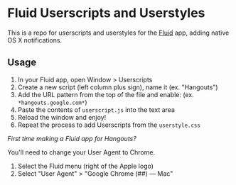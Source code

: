 # Fluid Userscripts and Userstyles

This is a repo for userscripts and userstyles for the [Fluid](http://fluidapp.com/) app, adding native OS X notifications.


## Usage

1. In your Fluid app, open Window > Userscripts
1. Create a new script (left column plus sign), name it (ex. "Hangouts")
1. Add the URL pattern from the top of the file and enable: (ex. `*hangouts.google.com*`)
1. Paste the contents of `userscript.js` into the text area
1. Reload the window and enjoy!
1. Repeat the process to add Userscripts from the `userstyle.css`

*First time making a Fluid app for Hangouts?*

You'll need to change your User Agent to Chrome.

1. Select the Fluid  menu (right of the Apple logo)
1. Select "User Agent" > "Google Chrome (##) &mdash; Mac"

